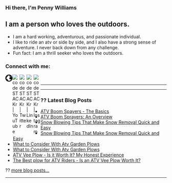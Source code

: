### Hi there, I'm Penny Williams
## I am a person who loves the outdoors.

-  I am a hard working, adventurous, and passionate individual. 
-  I like to ride an atv or side by side, and I also have a strong sense of adventure. I never back down from any challenge.
-  Fun fact: I am a thrill seeker who loves the outdoors.


### Connect with me:

[<img align="left" alt="codeSTACKr.com" width="22px" src="https://raw.githubusercontent.com/iconic/open-iconic/master/svg/globe.svg" />][website]
[<img align="left" alt="codeSTACKr | YouTube" width="22px" src="https://cdn.jsdelivr.net/npm/simple-icons@v3/icons/youtube.svg" />][youtube]
[<img align="left" alt="codeSTACKr | Twitter" width="22px" src="https://cdn.jsdelivr.net/npm/simple-icons@v3/icons/twitter.svg" />][twitter]
[<img align="left" alt="codeSTACKr | LinkedIn" width="22px" src="https://cdn.jsdelivr.net/npm/simple-icons@v3/icons/linkedin.svg" />][linkedin]
[<img align="left" alt="codeSTACKr | Instagram" width="22px" src="https://cdn.jsdelivr.net/npm/simple-icons@v3/icons/instagram.svg" />][instagram]

<br />

---

---

### ?? Latest Blog Posts

<!-- BLOG-POST-LIST:START -->
- [ATV Boom Spayers - The Basics](https://www.youtube.com/watch?v=WEo8hyVjXkY)
- [ATV Boom Sprayers: An Overview](https://pwilliams-atv-outdoor-adventures.blogspot.com/2021/11/atv-boom-sprayers-overview.html)
- [Snow Blowing Tips That Make Snow Removal Quick and Easy](https://www.youtube.com/watch?v=zIqBnLS3pf4)
- [Snow Blowing Tips That Make Snow Removal Quick and Easy](https://pwilliams-atv-outdoor-adventures.blogspot.com/2021/10/snow-blowing-tips-that-make-snow.html)
- [What to Consider With Atv Garden Plows](https://www.youtube.com/watch?v=yGZj368z1cM)
- [What to Consider With Atv Garden Plows](https://pwilliams-atv-outdoor-adventures.blogspot.com/2021/10/what-to-consider-with-atv-garden-plows.html)
- [ATV Vee Plow - Is it Worth It? My Honest Experience](https://www.youtube.com/watch?v=pHwoCTGOyog)
- [The Best plow for ATV Riders - Is an ATV Vee Plow Worth It?](https://pwilliams-atv-outdoor-adventures.blogspot.com/2021/10/the-best-plow-for-atv-riders-is-atv-vee.html)
<!-- BLOG-POST-LIST:END -->

?? [more blog posts...](https://theministerofcapitalism.com/blog/)

---


[website]: https://pwilliams-atv-outdoor-adventures.blogspot.com/
[twitter]: https://twitter.com/williamspenny01 
[youtube]: https://www.youtube.com/channel/UCdr14c1LRgTzlFlO8MMPJmw
[instagram]: https://www.instagram.com/pwilliamsadventure/
[linkedin]: https://ca.linkedin.com/in/theministerofcapitalism

